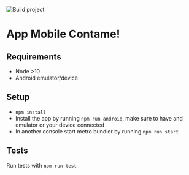 ![Build project](https://github.com/TDP2-Lucas-3/contame-mobile/workflows/Build%20project/badge.svg?branch=main)

# App Mobile Contame!

## Requirements
* Node >10
* Android emulator/device

## Setup
* `npm install`
* Install the app by running `npm run android`, make sure to have and emulator or your device connected
* In another console start metro bundler by running `npm run start`

## Tests
Run tests with `npm run test`
